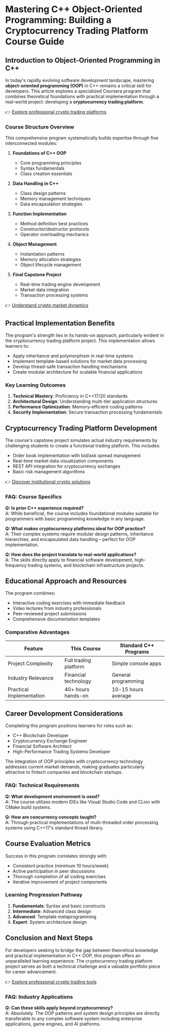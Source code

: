# Mastering C++ Object-Oriented Programming: Building a Cryptocurrency Trading Platform Course Guide

## Introduction to Object-Oriented Programming in C++
In today's rapidly evolving software development landscape, mastering **object-oriented programming (OOP)** in C++ remains a critical skill for developers. This article explores a specialized Coursera program that combines theoretical foundations with practical implementation through a real-world project: developing a **cryptocurrency trading platform**.

👉 [Explore professional crypto trading platforms](https://bit.ly/okx-bonus)

### Course Structure Overview
This comprehensive program systematically builds expertise through five interconnected modules:

1. **Foundations of C++ OOP**  
   - Core programming principles
   - Syntax fundamentals
   - Class creation essentials

2. **Data Handling in C++**  
   - Class design patterns
   - Memory management techniques
   - Data encapsulation strategies

3. **Function Implementation**  
   - Method definition best practices
   - Constructor/destructor protocols
   - Operator overloading mechanics

4. **Object Management**  
   - Instantiation patterns
   - Memory allocation strategies
   - Object lifecycle management

5. **Final Capstone Project**  
   - Real-time trading engine development
   - Market data integration
   - Transaction processing systems

👉 [Understand crypto market dynamics](https://bit.ly/okx-bonus)

## Practical Implementation Benefits
The program's strength lies in its hands-on approach, particularly evident in the cryptocurrency trading platform project. This implementation allows learners to:

- Apply inheritance and polymorphism in real-time systems
- Implement template-based solutions for market data processing
- Develop thread-safe transaction handling mechanisms
- Create modular architecture for scalable financial applications

### Key Learning Outcomes
1. **Technical Mastery**: Proficiency in C++17/20 standards
2. **Architectural Design**: Understanding multi-tier application structures
3. **Performance Optimization**: Memory-efficient coding patterns
4. **Security Implementation**: Secure transaction processing fundamentals

## Cryptocurrency Trading Platform Development
The course's capstone project simulates actual industry requirements by challenging students to create a functional trading platform. This includes:

- Order book implementation with bid/ask spread management
- Real-time market data visualization components
- REST API integration for cryptocurrency exchanges
- Basic risk management algorithms

👉 [Discover institutional crypto solutions](https://bit.ly/okx-bonus)

### FAQ: Course Specifics

**Q: Is prior C++ experience required?**  
A: While beneficial, the course includes foundational modules suitable for programmers with basic programming knowledge in any language.

**Q: What makes cryptocurrency platforms ideal for OOP practice?**  
A: Their complex systems require modular design patterns, inheritance hierarchies, and encapsulated data handling – perfect for OOP implementation.

**Q: How does the project translate to real-world applications?**  
A: The skills directly apply to financial software development, high-frequency trading systems, and blockchain infrastructure projects.

## Educational Approach and Resources
The program combines:

- Interactive coding exercises with immediate feedback
- Video lectures from industry professionals
- Peer-reviewed project submissions
- Comprehensive documentation templates

### Comparative Advantages
| Feature                | This Course            | Standard C++ Programs  |
|------------------------|------------------------|------------------------|
| Project Complexity     | Full trading platform  | Simple console apps    |
| Industry Relevance     | Financial technology     | General programming    |
| Practical Implementation | 40+ hours hands-on     | 10-15 hours average    |

## Career Development Considerations
Completing this program positions learners for roles such as:

- C++ Blockchain Developer
- Cryptocurrency Exchange Engineer
- Financial Software Architect
- High-Performance Trading Systems Developer

The integration of OOP principles with cryptocurrency technology addresses current market demands, making graduates particularly attractive to fintech companies and blockchain startups.

### FAQ: Technical Requirements

**Q: What development environment is used?**  
A: The course utilizes modern IDEs like Visual Studio Code and CLion with CMake build systems.

**Q: How are concurrency concepts taught?**  
A: Through practical implementations of multi-threaded order processing systems using C++17's standard thread library.

## Course Evaluation Metrics
Success in this program correlates strongly with:

- Consistent practice (minimum 10 hours/week)
- Active participation in peer discussions
- Thorough completion of all coding exercises
- Iterative improvement of project components

### Learning Progression Pathway
1. **Fundamentals**: Syntax and basic constructs
2. **Intermediate**: Advanced class design
3. **Advanced**: Template metaprogramming
4. **Expert**: System architecture design

## Conclusion and Next Steps
For developers seeking to bridge the gap between theoretical knowledge and practical implementation in C++ OOP, this program offers an unparalleled learning experience. The cryptocurrency trading platform project serves as both a technical challenge and a valuable portfolio piece for career advancement.

👉 [Explore professional crypto trading tools](https://bit.ly/okx-bonus)

### FAQ: Industry Applications

**Q: Can these skills apply beyond cryptocurrency?**  
A: Absolutely. The OOP patterns and system design principles are directly transferable to any complex software system including enterprise applications, game engines, and AI platforms.